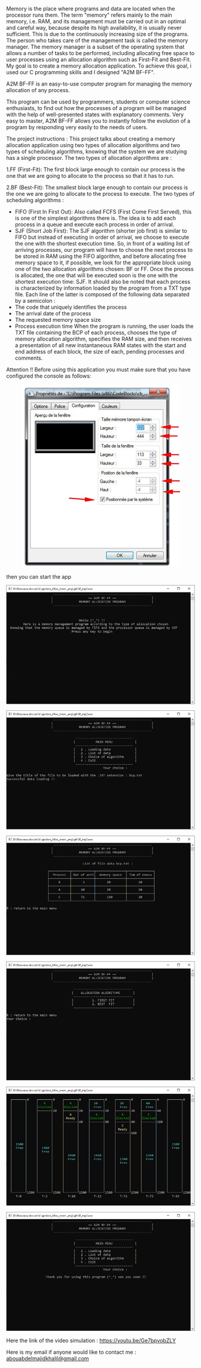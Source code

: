 
Memory is the place where programs and data are located when the processor runs them. The term "memory" refers mainly to the main memory, i.e. RAM, and its management must be carried out in an optimal and careful way, because despite its high availability, it is usually never sufficient. This is due to the continuously increasing size of the programs. The person who takes care of the management task is called the memory manager.
The memory manager is a subset of the operating system that allows a number of tasks to be performed, including allocating free space to user processes using an allocation algorithm such as First-Fit and Best-Fit.
My goal is to create a memory allocation application. To achieve this goal, i used our C programming skills and I designed "A2M BF-FF".

A2M BF-FF is an easy-to-use computer program for managing the memory allocation of any process.

This program can be used by programmers, students or computer science enthusiasts, to find out how the processes of a program will be managed with the help of well-presented states with explanatory comments.
Very easy to master, A2M BF-FF allows you to instantly follow the evolution of a program by responding very easily to the needs of users.

The project instructions :
This project talks about creating a memory allocation application using two types of allocation algorithms and two types of scheduling algorithms, knowing that the system we are studying has a single processor.
The two types of allocation algorithms are :

1.FF (First-Fit): The first block large enough to contain our process is the one that we are going to allocate to the process so that it has to run.

2.BF (Best-Fit): The smallest block large enough to contain our process is the one we are going to allocate to the process to execute.
The two types of scheduling algorithms : 
- FIFO (First In First Out): Also called FCFS (First Come First Served), this is one of the simplest algorithms there is. The idea is to add each process in a queue and execute each process in order of arrival.
- SJF (Short Job First): The SJF algorithm (shorter job first) is similar to FIFO but instead of executing in order of arrival, we choose to execute the one with the shortest execution time.
So, in front of a waiting list of arriving processes, our program will have to choose the next process to be stored in RAM using the FIFO algorithm, and before allocating free memory space to it, if possible, we look for the appropriate block using one of the two allocation algorithms chosen: BF or FF. Once the process is allocated, the one that will be executed soon is the one with the shortest execution time: SJF. It should also be noted that each process is characterized by information loaded by the program from a TXT type file. Each line of the latter is composed of the following data separated by a semicolon : 
- The code that uniquely identifies the process
- The arrival date of the process
- The requested memory space size
- Process execution time
When the program is running, the user loads the TXT file containing the BCP of each process, chooses the type of memory allocation algorithm, specifies the RAM size, and then receives a presentation of all new instantaneous RAM states with the start and end address of each block, the size of each, pending processes and comments.

Attention !!
Before using this application you must make sure that you have configured the console as follows:
<p align="center">
  <img src="/important.JPG">
</p>

then you can start the app 

<p align="center">
  <img src="/0.png">
</p>
<p align="center">
  <img src="/1.png">
</p>
<p align="center">
  <img src="/2.png">
</p>
<p align="center">
  <img src="/3.png">
</p>
<p align="center">
  <img src="/4.png">
</p>
<p align="center">
  <img src="/5.png">
</p>

Here the link of the video simulation : https://youtu.be/Ge7bpvobZLY

Here is my email if anyone would like to contact me : abouabdelmajidkhalil@gmail.com
